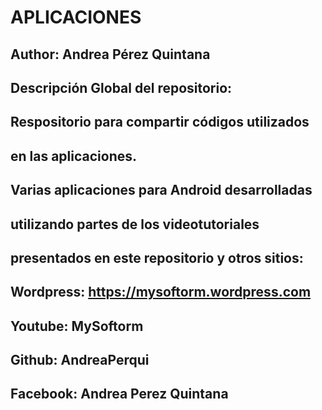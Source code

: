 # APLICACIONES
####
## Author: Andrea Pérez Quintana
## Descripción Global del repositorio:
## Respositorio para compartir códigos utilizados 
## en las aplicaciones. 
####
## Varias aplicaciones para Android desarrolladas
## utilizando partes de los videotutoriales 
## presentados en este repositorio y otros sitios:
####
## Wordpress: https://mysoftorm.wordpress.com
## Youtube: MySoftorm
## Github: AndreaPerqui
## Facebook: Andrea Perez Quintana
####
